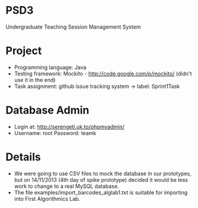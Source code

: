 PSD3
====

Undergraduate Teaching Session Management System

Project
=================
- Programming language: Java
- Testing framework: Mockito - http://code.google.com/p/mockito/ (didn't use it in the end)
- Task assignment: github issue tracking system -> label: Sprint1Task

Database Admin
========

- Login at: http://serengeti.uk.to/phpmyadmin/
- Username: root Password: teamk

Details
=======
- We were going to use CSV files to mock the database in our prototypes, but on 14/11/2013 (4th day of spike prototype) decided it would be less work to change to a real MySQL database.
- The file examples/import_barcodes_alglab1.txt is suitable for importing into First Algorithmics Lab.

